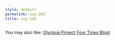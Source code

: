 ```yaml
---
style: default
permalink: scp-143
title: scp-143
---
```

You may also like:
[Olympia Project](http://scp-wiki.net/olympia-project)
[Four Tines Blind](http://scp-wiki.net/four-tines-blind)